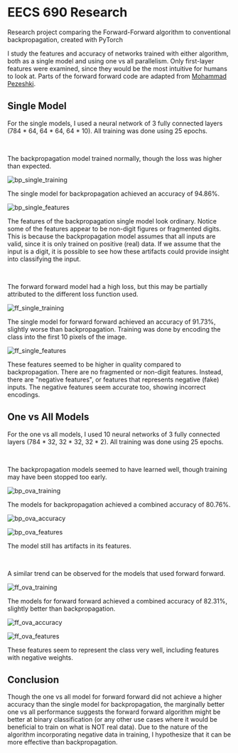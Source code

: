 # EECS 690 Research
Research project comparing the Forward-Forward algorithm to conventional backpropagation, created with PyTorch

I study the features and accuracy of networks trained with either algorithm, both as a single model and using one vs all parallelism.
Only first-layer features were examined, since they would be the most intuitive for humans to look at.
Parts of the forward forward code are adapted from [Mohammad Pezeshki](https://github.com/mohammadpz/pytorch_forward_forward).

## Single Model

For the single models, I used a neural network of 3 fully connected layers (784 * 64, 64 * 64, 64 * 10).
All training was done using 25 epochs.

<br>

The backpropagation model trained normally, though the loss was higher than expected.

![bp_single_training](./plots/bp_single_training.PNG)

The single model for backpropagation achieved an accuracy of 94.86%.

![bp_single_features](./plots/bp_single_features.PNG)

The features of the backpropagation single model look ordinary.
Notice some of the features appear to be non-digit figures or fragmented digits.
This is because the backpropagation model assumes that all inputs are valid, since it is only trained on positive (real) data.
If we assume that the input is a digit, it is possible to see how these artifacts could provide insight into classifying the input.

<br>

The forward forward model had a high loss, but this may be partially attributed to the different loss function used.

![ff_single_training](./plots/ff_single_training.PNG)

The single model for forward forward achieved an accuracy of 91.73%, slightly worse than backpropagation.
Training was done by encoding the class into the first 10 pixels of the image.

![ff_single_features](./plots/ff_single_features.PNG)

These features seemed to be higher in quality compared to backpropagation.
There are no fragmented or non-digit features. Instead, there are "negative features", or features that represents negative (fake) inputs.
The negative features seem accurate too, showing incorrect encodings.

## One vs All Models

For the one vs all models, I used 10 neural networks of 3 fully connected layers (784 * 32, 32 * 32, 32 * 2).
All training was done using 25 epochs.

<br>

The backpropagation models seemed to have learned well, though training may have been stopped too early.

![bp_ova_training](./plots/bp_ova_training.PNG)

The models for backpropagation achieved a combined accuracy of 80.76%.

![bp_ova_accuracy](./plots/bp_ova_accuracy.PNG)

![bp_ova_features](./plots/bp_ova_0_features.PNG)

The model still has artifacts in its features.

<br>

A similar trend can be observed for the models that used forward forward.

![ff_ova_training](./plots/ff_ova_training.PNG)

The models for forward forward achieved a combined accuracy of 82.31%, slightly better than backpropagation.

![ff_ova_accuracy](./plots/ff_ova_accuracy.PNG)

![ff_ova_features](./plots/ff_ova_0_features.PNG)

These features seem to represent the class very well, including features with negative weights.

## Conclusion
Though the one vs all model for forward forward did not achieve a higher accuracy than the single model for backpropagation, the marginally better one vs all performance suggests the forward forward algorithm might be better at binary classification (or any other use cases where it would be beneficial to train on what is NOT real data).
Due to the nature of the algorithm incorporating negative data in training, I hypothesize that it can be more effective than backpropagation.
